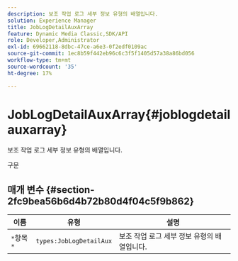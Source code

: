 ```yaml
---
description: 보조 작업 로그 세부 정보 유형의 배열입니다.
solution: Experience Manager
title: JobLogDetailAuxArray
feature: Dynamic Media Classic,SDK/API
role: Developer,Administrator
exl-id: 69662118-8dbc-47ce-a6e3-0f2edf0109ac
source-git-commit: 1ec8b59f442eb96c6c3f5f1405d57a38a86bd056
workflow-type: tm+mt
source-wordcount: '35'
ht-degree: 17%

---
```


# JobLogDetailAuxArray{#joblogdetailauxarray}

보조 작업 로그 세부 정보 유형의 배열입니다.

구문

## 매개 변수 {#section-2fc9bea56b6d4b72b80d4f04c5f9b862}

| 이름 | 유형 | 설명 |
|---|---|---|
| `*`항목`*` | `types:JobLogDetailAux` | 보조 작업 로그 세부 정보 유형의 배열입니다. |

